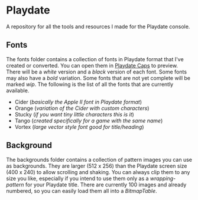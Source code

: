 # Playdate
A repository for all the tools and resources I made for the Playdate console.

## Fonts ##
The fonts folder contains a collection of fonts in Playdate format that I've created or converted. You can open them in [Playdate Caps](https://play.date/caps/) to preview. There will be a *white* version and a *black* version of each font. Some fonts may also have a *bold* variation. Some fonts that are not yet complete will be marked *wip*. The following is the list of all the fonts that are currently available.

- Cider (*basically the Apple II font in Playdate format*)
- Orange (*variation of the Cider with custom characters*)
- Stucky (*if you want tiny little characters this is it*)
- Tango (*created specifically for a game with the same name*)  
- Vortex (*large vector style font good for title/heading*)

## Background ##
The backgrounds folder contains a collection of pattern images you can use as backgrounds. They are larger (512 x 256) than the Playdate screen size (400 x 240) to allow scrolling and shaking. You can always clip them to any size you like, especially if you intend to use them only as a *wrapping-pattern* for your Playdate title. There are currently 100 images and already numbered, so you can easily load them all into a *BitmapTable*.
